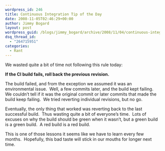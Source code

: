 ```yaml
---
wordpress_id: 246
title: Continuous Integration Tip of the Day
date: 2008-11-05T02:46:29+00:00
author: Jimmy Bogard
layout: post
wordpress_guid: /blogs/jimmy_bogard/archive/2008/11/04/continuous-integration-tip-of-the-day.aspx
dsq_thread_id:
  - "264715951"
categories:
  - Rant
---
```

We wasted quite a bit of time not following this rule today:

**If the CI build fails, roll back the previous revision.**

The build failed, and from the exception we assumed it was an environmental issue.&#160; Well, a few commits later, and the build kept failing.&#160; We couldn’t tell if it was the original commit or later commits that made the build keep failing.&#160; We tried reverting individual revisions, but no go.

Eventually, the only thing that worked was reverting back to the last successful build.&#160; Thus wasting quite a bit of everyone’s time.&#160; Lots of excuses on why the build should be green when it wasn’t, but a green build is a green build.&#160; A red build is a red build.

This is one of those lessons it seems like we have to learn every few months.&#160; Hopefully, this bad taste will stick in our mouths for longer next time.